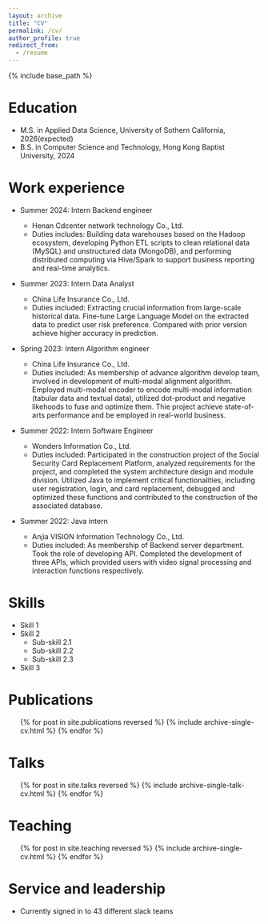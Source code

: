 ```yaml
---
layout: archive
title: "CV"
permalink: /cv/
author_profile: true
redirect_from:
  - /resume
---
```


{% include base_path %}

Education
======
* M.S. in Applied Data Science, University of Sothern California, 2026(expected)
* B.S. in Computer Science and Technology, Hong Kong Baptist University, 2024

Work experience
======
* Summer 2024: Intern Backend engineer
  * Henan Cdcenter network technology Co., Ltd.
  * Duties includes: Building data warehouses based on the Hadoop ecosystem, developing Python ETL scripts to clean relational data (MySQL) and unstructured data (MongoDB), and performing distributed computing via Hive/Spark to support business reporting and real-time analytics.

* Summer 2023: Intern Data Analyst
  * China Life Insurance Co., Ltd.
  * Duties included: Extracting crucial information from large-scale historical data. Fine-tune Large Language Model on the extracted data to predict user risk preference. Compared with prior version achieve higher accuracy in prediction.

* Spring 2023: Intern Algorithm engineer
  * China Life Insurance Co., Ltd.
  * Duties included: As membership of advance algorithm develop team, involved in development of multi-modal alignment algorithm. Employed multi-modal encoder to encode multi-modal information (tabular data and textual data), utilized dot-product and negative likehoods to fuse and optimize them. Thie project achieve state-of-arts performance and be employed in real-world business.
 
* Summer 2022: Intern Software Engineer
  * Wonders Information Co., Ltd.
  * Duties included: Participated in the construction project of the Social Security Card Replacement Platform, analyzed requirements for the project, and completed the system architecture design and module division. Utilized Java to implement critical functionalities, including user registration, login, and card replacement, debugged and optimized these functions and contributed to the construction of the associated database.
 
* Summer 2022:  Java intern
  * Anjia VISION Information Technology Co., Ltd.
  * Duties included: As membership of Backend server department. Took the role of developing API. Completed the development of three APIs, which provided users with video signal processing and interaction functions respectively.
 
    
  
Skills
======
* Skill 1
* Skill 2
  * Sub-skill 2.1
  * Sub-skill 2.2
  * Sub-skill 2.3
* Skill 3

Publications
======
  <ul>{% for post in site.publications reversed %}
    {% include archive-single-cv.html %}
  {% endfor %}</ul>
  
Talks
======
  <ul>{% for post in site.talks reversed %}
    {% include archive-single-talk-cv.html  %}
  {% endfor %}</ul>
  
Teaching
======
  <ul>{% for post in site.teaching reversed %}
    {% include archive-single-cv.html %}
  {% endfor %}</ul>
  
Service and leadership
======
* Currently signed in to 43 different slack teams
